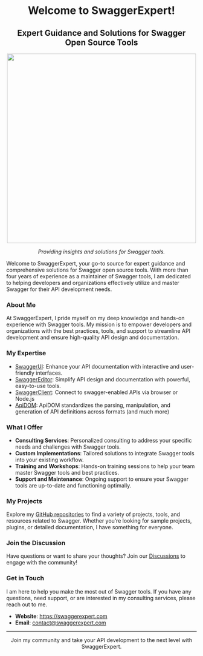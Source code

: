 <div align="center">
    <h1>Welcome to SwaggerExpert!</h1>
    <h2>Expert Guidance and Solutions for Swagger Open Source Tools</h2>
    <img src="https://github.com/swaggerexpert/.github/assets/193286/beb92e81-2b1b-4592-b6f4-325bf67ad44a" width="500"  />
    <p> <i>Providing insights and solutions for Swagger tools.</i> </p>
</div>

Welcome to SwaggerExpert, your go-to source for expert guidance and comprehensive solutions for Swagger open source tools.
With more than four years of experience as a maintainer of Swagger tools, I am dedicated to helping developers and organizations effectively utilize and master Swagger for their API development needs.

### About Me

At SwaggerExpert, I pride myself on my deep knowledge and hands-on experience with Swagger tools. My mission is to empower developers and organizations with the best practices, tools, and support to streamline API development and ensure high-quality API design and documentation.

### My Expertise

- [SwaggerUI](https://github.com/swagger-api/swagger-ui): Enhance your API documentation with interactive and user-friendly interfaces.
- [SwaggerEditor](https://github.com/swagger-api/swagger-editor): Simplify API design and documentation with powerful, easy-to-use tools.
- [SwaggerClient](https://github.com/swagger-api/swagger-js): Connect to swagger-enabled APIs via browser or Node.js
- [ApiDOM](https://github.com/swagger-api/apidom): ApiDOM standardizes the parsing, manipulation, and generation of API definitions across formats (and much more)

### What I Offer

- **Consulting Services**: Personalized consulting to address your specific needs and challenges with Swagger tools.
- **Custom Implementations**: Tailored solutions to integrate Swagger tools into your existing workflow.
- **Training and Workshops**: Hands-on training sessions to help your team master Swagger tools and best practices.
- **Support and Maintenance**: Ongoing support to ensure your Swagger tools are up-to-date and functioning optimally.

### My Projects

Explore my [GitHub repositories](https://github.com/orgs/swaggerexpert/repositories) to find a variety of projects, tools, and resources related to Swagger. 
Whether you’re looking for sample projects, plugins, or detailed documentation, I have something for everyone.

### Join the Discussion

Have questions or want to share your thoughts? Join our [Discussions](https://github.com/orgs/swaggerexpert/discussions) to engage with the community!

### Get in Touch

I am here to help you make the most out of Swagger tools. If you have any questions, need support, or are interested in my consulting services, please reach out to me.

- **Website**: https://swaggerexpert.com
- **Email**: contact@swaggerexpert.com

---

<div align="center">
  <p> Join my community and take your API development to the next level with SwaggerExpert.</p>
</div>
